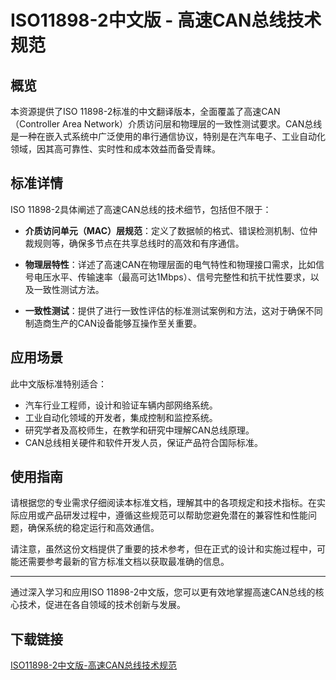 # ISO11898-2中文版 - 高速CAN总线技术规范

## 概览

本资源提供了ISO 11898-2标准的中文翻译版本，全面覆盖了高速CAN（Controller Area Network）介质访问层和物理层的一致性测试要求。CAN总线是一种在嵌入式系统中广泛使用的串行通信协议，特别是在汽车电子、工业自动化领域，因其高可靠性、实时性和成本效益而备受青睐。

## 标准详情

ISO 11898-2具体阐述了高速CAN总线的技术细节，包括但不限于：

- **介质访问单元（MAC）层规范**：定义了数据帧的格式、错误检测机制、位仲裁规则等，确保多节点在共享总线时的高效和有序通信。
  
- **物理层特性**：详述了高速CAN在物理层面的电气特性和物理接口需求，比如信号电压水平、传输速率（最高可达1Mbps）、信号完整性和抗干扰性要求，以及一致性测试方法。

- **一致性测试**：提供了进行一致性评估的标准测试案例和方法，这对于确保不同制造商生产的CAN设备能够互操作至关重要。

## 应用场景

此中文版标准特别适合：

- 汽车行业工程师，设计和验证车辆内部网络系统。
- 工业自动化领域的开发者，集成控制和监控系统。
- 研究学者及高校师生，在教学和研究中理解CAN总线原理。
- CAN总线相关硬件和软件开发人员，保证产品符合国际标准。

## 使用指南

请根据您的专业需求仔细阅读本标准文档，理解其中的各项规定和技术指标。在实际应用或产品研发过程中，遵循这些规范可以帮助您避免潜在的兼容性和性能问题，确保系统的稳定运行和高效通信。

请注意，虽然这份文档提供了重要的技术参考，但在正式的设计和实施过程中，可能还需要参考最新的官方标准文档以获取最准确的信息。

---

通过深入学习和应用ISO 11898-2中文版，您可以更有效地掌握高速CAN总线的核心技术，促进在各自领域的技术创新与发展。

## 下载链接

[ISO11898-2中文版-高速CAN总线技术规范](https://pan.quark.cn/s/1766318063a5)